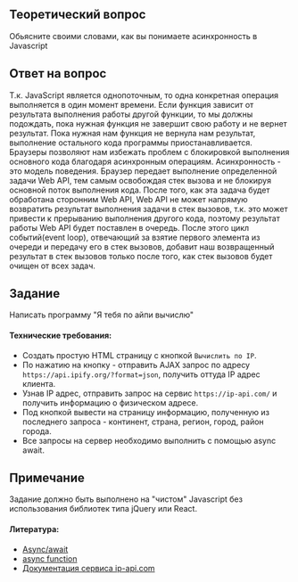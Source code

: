 ## Теоретический вопрос
Обьясните своими словами, как вы понимаете асинхронность в Javascript

## Ответ на вопрос

 Т.к. JavaScript является однопоточным, то одна конкретная операция выполняется в один момент времени. Если функция зависит от результата выполнения работы другой функции, то мы должны подождать, пока нужная функция не завершит свою работу и не вернет результат. Пока нужная нам функция не вернула нам результат, выполнение остального кода программы приостанавливается. Браузеры позволяют нам избежать проблем с блокировкой выполнения основного кода благодаря асинхронным операциям. Асинхронность - это модель поведения. Браузер передает выполнение определенной задачи Web API, тем самым освобождая стек вызова и не блокируя основной поток выполнения кода. После того, как эта задача будет обработана сторонним Web API, Web API не может напрямую возвратить результат выполнения задачи в стек вызовов, т.к. это может привести к прерыванию выполнения другого кода, поэтому результат работы Web API будет поставлен в очередь. После этого цикл событий(event loop), отвечающий за взятие первого элемента из очереди и передачу его в стек вызовов, добавит наш возвращенный результат в стек вызовов только после того, как стек вызовов будет очищен от всех задач.

## Задание
Написать программу "Я тебя по айпи вычислю"

#### Технические требования:
- Создать простую HTML страницу с кнопкой `Вычислить по IP`.
- По нажатию на кнопку - отправить AJAX запрос по адресу `https://api.ipify.org/?format=json`, получить оттуда IP адрес клиента.
- Узнав IP адрес, отправить запрос на сервис `https://ip-api.com/` и получить информацию о физическом адресе.
- Под кнопкой вывести на страницу информацию, полученную из последнего запроса - континент, страна, регион, город, район города.
- Все запросы на сервер необходимо выполнить с помощью async await.

## Примечание
Задание должно быть выполнено на "чистом" Javascript без использования библиотек типа jQuery или React.

#### Литература:
- [Async/await](https://learn.javascript.ru/async-await)
- [async function](https://developer.mozilla.org/ru/docs/Web/JavaScript/Reference/Statements/async_function)
- [Документация сервиса ip-api.com](http://ip-api.com/docs/api:json)
